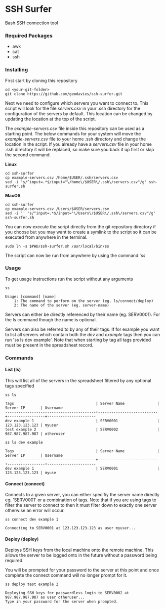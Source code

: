 # SSH Surfer
Bash SSH connection tool

### Required Packages
- awk
- cat
- ssh

### Installing
First start by cloning this repository

```
cd <your-git-folder>
git clone https://github.com/geodavies/ssh-surfer.git
```
Next we need to configure which servers you want to connect to. This script will look for the file *servers.csv* in your .ssh directory
for the configuration of the servers by default. This location can be changed by updating the location at the top of the script.

The *example-servers.csv* file inside this repository can be used as a starting point. The below commands for your system 
will move the *example-servers.csv* file to your home .ssh directory and change the location in the script. If you already
have a *servers.csv* file in your home .ssh directory it will be replaced, so make sure you back it up first or skip the second command.

**Linux**
```
cd ssh-surfer
cp example-servers.csv /home/$USER/.ssh/servers.csv
sed -i 's/^input=.*$/input="\/home\/$USER\/.ssh\/servers.csv"/g' ssh-surfer.sh
```
**MacOS**
```
cd ssh-surfer
cp example-servers.csv /Users/$USER/servers.csv
sed -i '' 's/^input=.*$/input="\/Users\/$USER\/.ssh\/servers.csv"/g' ssh-surfer.sh
```
You can now execute the script directly from the git repository directory if you choose but you may want to
create a symlink to the script so it can be executed from anywhere in the terminal.
```
sudo ln -s $PWD/ssh-surfer.sh /usr/local/bin/ss
```
The script can now be run from anywhere by using the command '*ss*

### Usage
To get usage instructions run the script without any arguments
```
ss
```
```
Usage: [command] [name]
    1: The command to perform on the server (eg. ls/connect/deploy)
    2: The name of the server (eg. server-name)
```
Servers can either be directly referenced by their name (eg. SERV0001). For the ls command though the name is optional.

Servers can also be referred to by any of their tags. If for example you want to list all servers which contain both the *dev* and *example* tags
then you can run 'ss ls dev example'. Note that when starting by tag all tags provided must be present in the spreadsheet record.

### Commands

#### List (ls)
This will list all of the servers in the spreadsheet filtered by any optional tags specified

```
ss ls
```
```
Tags                                     | Server Name               | Server IP       | Username
-----------------------------------------+---------------------------+-----------------+----------------------
dev example 1                            | SERV0001                  | 123.123.123.123 | myuser
test example 2                           | SERV0002                  | 987.987.987.987 | otheruser
```

```
ss ls dev example
```
```
Tags                                     | Server Name               | Server IP       | Username
-----------------------------------------+---------------------------+-----------------+----------------------
dev example 1                            | SERV0001                  | 123.123.123.123 | myuse
```

#### Connect (connect)
Connects to a given server, you can either specifiy the server name directly eg. 'SERV0001' or a combination of tags. Note that
if you are using tags to filter the server to connect to then it must filter down to exactly one server otherwise an error will occur.
```
ss connect dev example 1
```
```
Connecting to SERV0001 at 123.123.123.123 as user myuser...
```

#### Deploy (deploy)
Deploys SSH keys from the local machine onto the remote machine. This allows the server to be logged onto in the future without
a password being required.

You will be prompted for your password to the server at this point and once complete the connect command will no longer prompt for it.
```
ss deploy test example 2
```
```
Deploying SSH keys for passwordless login to SERV0002 at 987.987.987.987 as user otheruser...
Type in your password for the server when prompted.
```
